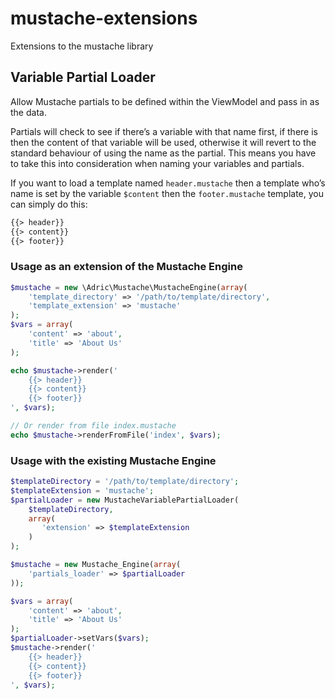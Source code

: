 mustache-extensions
===================

Extensions to the mustache library

## Variable Partial Loader

Allow Mustache partials to be defined within the ViewModel and pass in as the data.

Partials will check to see if there’s a variable with that name first, if there is then the content of that variable will be used, otherwise it will revert to the standard behaviour of using the name as the partial. This means you have to take this into consideration when naming your variables and partials.

If you want to load a template named `header.mustache` then a template who’s name is set by the variable `$content` then the `footer.mustache` template, you can simply do this:

```html
{{> header}}
{{> content}}
{{> footer}}
```

### Usage as an extension of the Mustache Engine

```php
$mustache = new \Adric\Mustache\MustacheEngine(array(
    'template_directory' => '/path/to/template/directory',
    'template_extension' => 'mustache'
);
$vars = array(
    'content' => 'about',
    'title' => 'About Us'
);

echo $mustache->render('
    {{> header}}
    {{> content}}
    {{> footer}}
', $vars);

// Or render from file index.mustache
echo $mustache->renderFromFile('index', $vars);
```

### Usage with the existing Mustache Engine

```php
$templateDirectory = '/path/to/template/directory';
$templateExtension = 'mustache';
$partialLoader = new MustacheVariablePartialLoader(
    $templateDirectory,
    array(
       'extension' => $templateExtension
    )
);

$mustache = new Mustache_Engine(array(
    'partials_loader' => $partialLoader
));

$vars = array(
    'content' => 'about',
    'title' => 'About Us'
);
$partialLoader->setVars($vars);
$mustache->render('
    {{> header}}
    {{> content}}
    {{> footer}}
', $vars);
```
